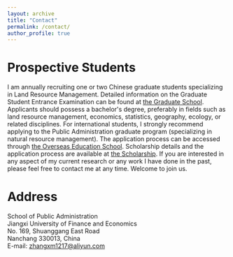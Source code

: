 ```yaml
---
layout: archive
title: "Contact"
permalink: /contact/
author_profile: true
---
```


# Prospective Students

I am annually recruiting one or two Chinese graduate students specializing in Land Resource Management. Detailed information on the Graduate Student Entrance Examination can be found at [the Graduate School](http://grs.jxufe.edu.cn/news-show-4157.html). Applicants should possess a bachelor's degree, preferably in fields such as land resource management, economics, statistics, geography, ecology, or related disciplines. For international students, I strongly recommend applying to the Public Administration graduate program (specializing in natural resource management). The application process can be accessed through [the Overseas Education School](http://oesenglish.jxufe.edu.cn/). Scholarship details and the application process are available at [the Scholarship](http://oes.jxufe.edu.cn/news-list-jiangsxuehjinx.html). If you are interested in any aspect of my current research or any work I have done in the past, please feel free to contact me at any time. Welcome to join us.

# Address

School of Public Administration  
Jiangxi University of Finance and Economics  
No. 169, Shuanggang East Road  
Nanchang 330013, China  
E-mail: zhangxm1217@aliyun.com
